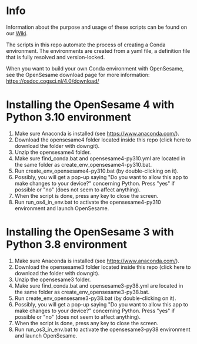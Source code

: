 # Info
Information about the purpose and usage of these scripts can be found on our [Wiki](https://researchwiki.solo.universiteitleiden.nl/xwiki/wiki/researchwiki.solo.universiteitleiden.nl/view/Software/OpenSesame/Tobii%20and%20OpenSesame/).

The scripts in this repo automate the process of creating a Conda environment. The environments are created from a yaml file, a definition file that is fully resolved and version-locked. 

When you want to build your own Conda environment with OpenSesame, see the OpenSesame download page for more information: https://osdoc.cogsci.nl/4.0/download/

# Installing the OpenSesame 4 with Python 3.10 environment
1. Make sure Anaconda is installed (see https://www.anaconda.com/).
1. Download the opensesame4 folder located inside this repo (click here to download the folder with downgit).
1. Unzip the opensesame4 folder.
1. Make sure find_conda.bat and opensesame4-py310.yml are located in the same folder as create_env_opensesame4-py310.bat.
1. Run create_env_opensesame4-py310.bat (by double-clicking on it).
1. Possibly, you will get a pop-up saying "Do you want to allow this app to make changes to your device?" concerning Python. Press "yes" if possible or "no" (does not seem to affect anything). 
1. When the script is done, press any key to close the screen.
1. Run run_os4_in_env.bat to activate the opensesame4-py310 environment and launch OpenSesame.

# Installing the OpenSesame 3 with Python 3.8 environment
1. Make sure Anaconda is installed (see https://www.anaconda.com/).
1. Download the opensesame3 folder located inside this repo (click here to download the folder with downgit).
1. Unzip the opensesame3 folder.
1. Make sure find_conda.bat and opensesame3-py38.yml are located in the same folder as create_env_opensesame3-py38.bat.
1. Run create_env_opensesame3-py38.bat (by double-clicking on it).
1. Possibly, you will get a pop-up saying "Do you want to allow this app to make changes to your device?" concerning Python. Press "yes" if possible or "no" (does not seem to affect anything). 
1. When the script is done, press any key to close the screen.
1. Run run_os3_in_env.bat to activate the opensesame3-py38 environment and launch OpenSesame.

